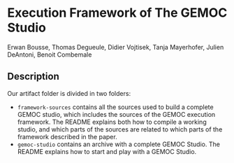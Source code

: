 # Execution Framework of The GEMOC Studio

Erwan Bousse, Thomas Degueule, Didier Vojtisek, Tanja Mayerhofer, Julien DeAntoni, Benoit Combemale


## Description

Our artifact folder is divided in two folders:

- `framework-sources` contains all the sources used to build a complete GEMOC studio, which includes the sources of the GEMOC execution framework. The README explains both how to compile a working studio, and which parts of the sources are related to which parts of the framework described in the paper.
- `gemoc-studio` contains an archive with a complete GEMOC Studio. The README explains how to start and play with a GEMOC Studio.
